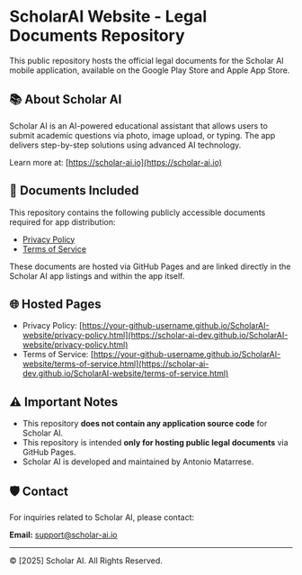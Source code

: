 # ScholarAI Website - Legal Documents Repository

This public repository hosts the official legal documents for the Scholar AI mobile application, available on the Google Play Store and Apple App Store.

## 📚 About Scholar AI
Scholar AI is an AI-powered educational assistant that allows users to submit academic questions via photo, image upload, or typing. The app delivers step-by-step solutions using advanced AI technology.

Learn more at: [https://scholar-ai.io](https://scholar-ai.io)

## 📄 Documents Included

This repository contains the following publicly accessible documents required for app distribution:

- [Privacy Policy](./privacy-policy.html)
- [Terms of Service](./terms-of-service.html)

These documents are hosted via GitHub Pages and are linked directly in the Scholar AI app listings and within the app itself.

## 🌐 Hosted Pages

- Privacy Policy: [https://your-github-username.github.io/ScholarAI-website/privacy-policy.html](https://scholar-ai-dev.github.io/ScholarAI-website/privacy-policy.html)
- Terms of Service: [https://your-github-username.github.io/ScholarAI-website/terms-of-service.html](https://scholar-ai-dev.github.io/ScholarAI-website/terms-of-service.html)

## ⚠️ Important Notes

- This repository **does not contain any application source code** for Scholar AI.
- This repository is intended **only for hosting public legal documents** via GitHub Pages.
- Scholar AI is developed and maintained by Antonio Matarrese.

## 🛡️ Contact

For inquiries related to Scholar AI, please contact:

**Email:** [support@scholar-ai.io](mailto:support@scholar-ai.io)

---

© [2025] Scholar AI. All Rights Reserved.
